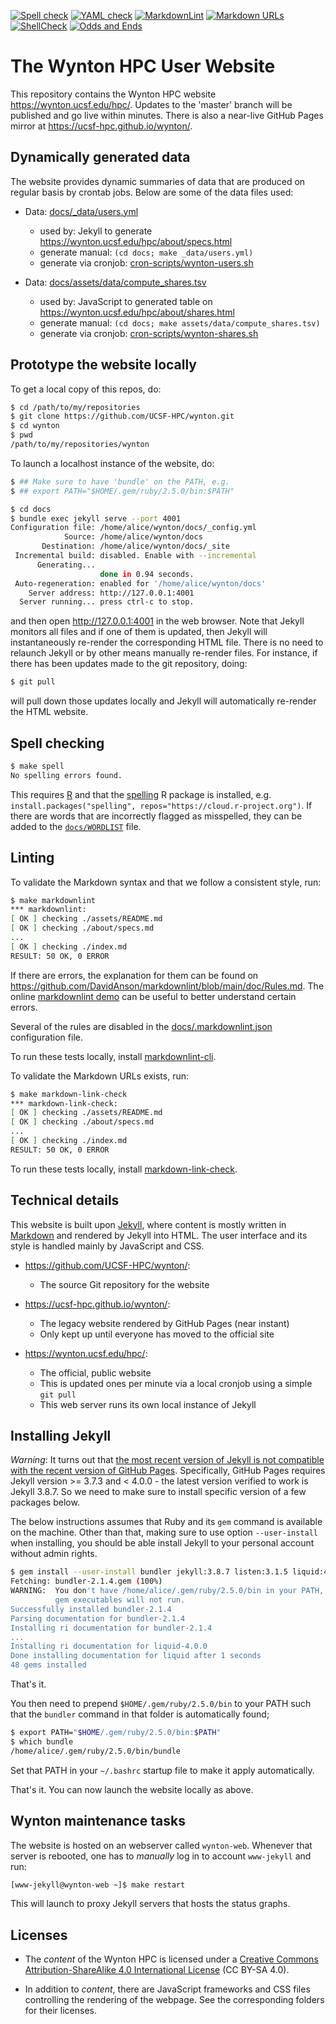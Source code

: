 <a target="_blank" rel="noopener noreferrer" href="https://github.com/UCSF-HPC/wynton/actions?query=workflow%3A%22Spell+check%22"><img src="https://github.com/UCSF-HPC/wynton/workflows/Spell%20check/badge.svg" alt="Spell check" style="max-width:100%;"></a> 
<a target="_blank" rel="noopener noreferrer" href="https://github.com/UCSF-HPC/wynton/actions?query=workflow%3A%22YAML+check%22"><img src="https://github.com/UCSF-HPC/wynton/workflows/YAML%20check/badge.svg" alt="YAML check" style="max-width:100%;"></a> 
<a target="_blank" rel="noopener noreferrer" href="https://github.com/UCSF-HPC/wynton/actions?query=workflow%3AMarkdownLint"><img src="https://github.com/UCSF-HPC/wynton/workflows/MarkdownLint/badge.svg" alt="MarkdownLint" style="max-width:100%;"></a>
<a target="_blank" rel="noopener noreferrer" href="https://github.com/UCSF-HPC/wynton/actions?query=workflow%3AMarkdown%20URLs"><img src="https://github.com/UCSF-HPC/wynton/workflows/Markdown%20URLs/badge.svg" alt="Markdown URLs" style="max-width:100%;"></a>
<a target="_blank" rel="noopener noreferrer" href="https://github.com/UCSF-HPC/wynton/actions/workflows/shellcheck.yml"><img src="https://github.com/UCSF-HPC/wynton/actions/workflows/shellcheck.yml/badge.svg" alt="ShellCheck" style="max-width:100%;"></a>
<a target="_blank" rel="noopener noreferrer" href="https://github.com/UCSF-HPC/wynton/actions/workflows/odds-and-ends.yml"><img src="https://github.com/UCSF-HPC/wynton/actions/workflows/odds-and-ends.yml/badge.svg" alt="Odds and Ends" style="max-width:100%;"></a>

# The Wynton HPC User Website

This repository contains the  Wynton HPC website <https://wynton.ucsf.edu/hpc/>.  Updates to the 'master' branch will be published and go live within minutes.  There is also a near-live GitHub Pages mirror at <https://ucsf-hpc.github.io/wynton/>.


## Dynamically generated data

The website provides dynamic summaries of data that are produced on regular basis by crontab jobs.  Below are some of the data files used:

* Data: [docs/_data/users.yml](https://github.com/UCSF-HPC/wynton/blob/master/docs/_data/users.yml)
  - used by: Jekyll to generate https://wynton.ucsf.edu/hpc/about/specs.html
  - generate manual: `(cd docs; make _data/users.yml)`
  - generate via cronjob: [cron-scripts/wynton-users.sh](https://github.com/UCSF-HPC/wynton/blob/master/cron-scripts/wynton-users.sh)

* Data: [docs/assets/data/compute_shares.tsv](https://github.com/UCSF-HPC/wynton/blob/master/docs/assets/data/compute_shares.tsv)
  - used by: JavaScript to generated table on https://wynton.ucsf.edu/hpc/about/shares.html
  - generate manual: `(cd docs; make assets/data/compute_shares.tsv)`
  - generate via cronjob: [cron-scripts/wynton-shares.sh](https://github.com/UCSF-HPC/wynton/blob/master/cron-scripts/wynton-shares.sh)


## Prototype the website locally

To get a local copy of this repos, do:

```sh
$ cd /path/to/my/repositories
$ git clone https://github.com/UCSF-HPC/wynton.git
$ cd wynton
$ pwd
/path/to/my/repositories/wynton
```

To launch a localhost instance of the website, do:

```sh
$ ## Make sure to have 'bundle' on the PATH, e.g.
$ ## export PATH="$HOME/.gem/ruby/2.5.0/bin:$PATH"

$ cd docs
$ bundle exec jekyll serve --port 4001
Configuration file: /home/alice/wynton/docs/_config.yml
            Source: /home/alice/wynton/docs
       Destination: /home/alice/wynton/docs/_site
 Incremental build: disabled. Enable with --incremental
      Generating... 
                    done in 0.94 seconds.
 Auto-regeneration: enabled for '/home/alice/wynton/docs'
    Server address: http://127.0.0.1:4001
  Server running... press ctrl-c to stop.
```

and then open <http://127.0.0.1:4001> in the web browser.  Note that Jekyll monitors all files and if one of them is updated, then Jekyll will instantaneously re-render the corresponding HTML file.  There is no need to relaunch Jekyll or by other means manually re-render files.  For instance, if there has been updates made to the git repository, doing:

```sh
$ git pull
```

will pull down those updates locally and Jekyll will automatically re-render the HTML website.



## Spell checking

```sh
$ make spell
No spelling errors found.
```

This requires [R](https://www.r-project.org/) and that the [spelling](https://cran.r-project.org/package=spelling) R package is installed, e.g. `install.packages("spelling", repos="https://cloud.r-project.org")`.  If there are words that are incorrectly flagged as misspelled, they can be added to the [`docs/WORDLIST`](https://github.com/UCSF-HPC/wynton/blob/master/docs/WORDLIST) file.



## Linting

To validate the Markdown syntax and that we follow a consistent style, run:

```sh
$ make markdownlint
*** markdownlint:
[ OK ] checking ./assets/README.md
[ OK ] checking ./about/specs.md
...
[ OK ] checking ./index.md
RESULT: 50 OK, 0 ERROR
```

If there are errors, the explanation for them can be found on <https://github.com/DavidAnson/markdownlint/blob/main/doc/Rules.md>.  The online [markdownlint demo](https://dlaa.me/markdownlint/) can be useful to better understand certain errors.

Several of the rules are disabled in the [docs/.markdownlint.json](https://github.com/UCSF-HPC/wynton/blob/master/docs/.markdownlint.json) configuration file.

To run these tests locally, install [markdownlint-cli](https://github.com/igorshubovych/markdownlint-cli).


To validate the Markdown URLs exists, run:

```sh
$ make markdown-link-check
*** markdown-link-check:
[ OK ] checking ./assets/README.md
[ OK ] checking ./about/specs.md
...
[ OK ] checking ./index.md
RESULT: 50 OK, 0 ERROR
```

To run these tests locally, install [markdown-link-check](https://github.com/tcort/markdown-link-check).




## Technical details

This website is built upon [Jekyll](https://jekyllrb.com/), where content is mostly written in [Markdown](https://en.wikipedia.org/wiki/Markdown) and rendered by Jekyll into HTML.  The user interface and its style is handled mainly by JavaScript and CSS.

* <https://github.com/UCSF-HPC/wynton/>:
  - The source Git repository for the website
  
* <https://ucsf-hpc.github.io/wynton/>:
  - The legacy website rendered by GitHub Pages (near instant)
  - Only kept up until everyone has moved to the official site

* <https://wynton.ucsf.edu/hpc/>:
  - The official, public website
  - This is updated ones per minute via a local cronjob using a simple `git pull`
  - This web server runs its own local instance of Jekyll


## Installing Jekyll

_Warning_: It turns out that [the most recent version of Jekyll is not compatible with the recent version of GitHub Pages](https://github.com/github/pages-gem/issues/577).  Specifically, GitHub Pages requires Jekyll version >= 3.7.3 and < 4.0.0 - the latest version verified to work is Jekyll 3.8.7.  So we need to make sure to install specific version of a few packages below.

The below instructions assumes that Ruby and its `gem` command is available on the machine.  Other than that, making sure to use option `--user-install` when installing, you should be able install Jekyll to your personal account without admin rights.

```sh
$ gem install --user-install bundler jekyll:3.8.7 listen:3.1.5 liquid:4.0.0 github-pages:204
Fetching: bundler-2.1.4.gem (100%)
WARNING:  You don't have /home/alice/.gem/ruby/2.5.0/bin in your PATH,
          gem executables will not run.
Successfully installed bundler-2.1.4
Parsing documentation for bundler-2.1.4
Installing ri documentation for bundler-2.1.4
...
Installing ri documentation for liquid-4.0.0
Done installing documentation for liquid after 1 seconds
48 gems installed
```

That's it.

You then need to prepend `$HOME/.gem/ruby/2.5.0/bin` to your PATH such that the `bundler` command in that folder is automatically found;
```sh
$ export PATH="$HOME/.gem/ruby/2.5.0/bin:$PATH"
$ which bundle
/home/alice/.gem/ruby/2.5.0/bin/bundle
```
Set that PATH in your `~/.bashrc` startup file to make it apply automatically.

That's it.  You can now launch the website locally as above.


## Wynton maintenance tasks

The website is hosted on an webserver called `wynton-web`. Whenever that server is rebooted, one has to _manually_ log in to account `www-jekyll` and run:

```sh
[www-jekyll@wynton-web ~]$ make restart
```

This will launch to proxy Jekyll servers that hosts the status graphs.



## Licenses

* The _content_ of the Wynton HPC is licensed under a <a rel="license" href="http://creativecommons.org/licenses/by-sa/4.0/">Creative Commons Attribution-ShareAlike 4.0 International License</a> (CC BY-SA 4.0).

* In addition to _content_, there are JavaScript frameworks and CSS files controlling the rendering of the webpage.  See the corresponding folders for their licenses.
